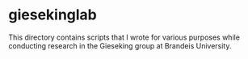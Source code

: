 # giesekinglab
This directory contains scripts that I wrote for various purposes while conducting research in the Gieseking group at Brandeis University. 


